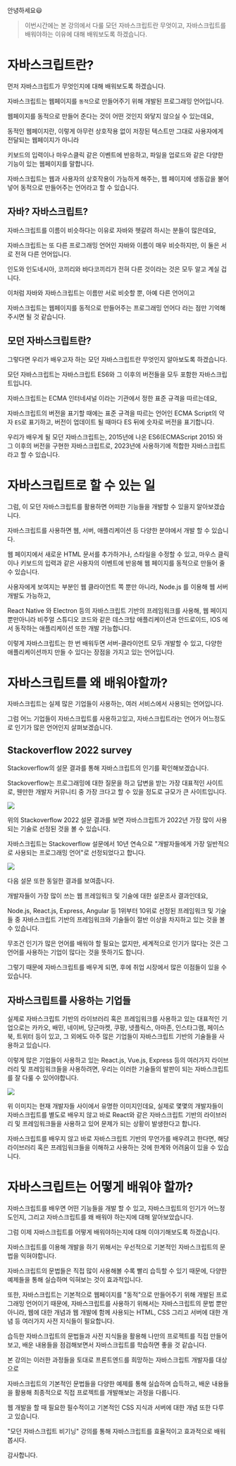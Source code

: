 안녕하세요😃

> 이번시간에는 본 강의에서 다룰 모던 자바스크립트란 무엇이고, 자바스크립트를 배워야하는 이유에 대해 배워보도록 하겠습니다.

# 자바스크립트란?

먼저 자바스크립트가 무엇인지에 대해 배워보도록 하겠습니다.

자바스크립트는 웹페이지를 `동적`으로 만들어주기 위해 개발된 프로그래밍 언어입니다.

웹페이지를 동적으로 만들어 준다는 것이 어떤 것인지 와닿지 않으실 수 있는데요,

동적인 웹페이지란, 이렇게 아무런 상호작용 없이 저장된 텍스트만 그대로 사용자에게 전달되는 웹페이지가 아니라

키보드의 입력이나 마우스클릭 같은 이벤트에 반응하고, 파일을 업로드와 같은 다양한 기능이 있는 웹페이지를 말합니다.

자바스크립트는 웹과 사용자의 상호작용이 가능하게 해주는, 웹 페이지에 생동감을 불어 넣어 동적으로 만들어주는 언어라고 할 수 있습니다.

## 자바? 자바스크립트?

자바스크립트를 이름이 비슷하다는 이유로 자바와 헷갈려 하시는 분들이 많은데요,

자바스크립트는 또 다른 프로그래밍 언어인 자바와 이름이 매우 비슷하지만, 이 둘은 서로 전혀 다른 언어입니다.

인도와 인도네시아, 코끼리와 바다코끼리가 전혀 다른 것이라는 것은 모두 알고 계실 겁니다.

이처럼 자바와 자바스크립트는 이름만 서로 비슷할 뿐, 아예 다른 언어이고

자바스크립트는 웹페이지를 동적으로 만들어주는 프로그래밍 언어다 라는 점만 기억해주시면 될 것 같습니다.

## 모던 자바스크립트란?

그렇다면 우리가 배우고자 하는 모던 자바스크립트란 무엇인지 알아보도록 하겠습니다.

모던 자바스크립트는 자바스크립트 ES6와 그 이후의 버전들을 모두 포함한 자바스크립트입니다.

자바스크립트는 ECMA 인터네셔널 이라는 기관에서 정한 표준 규격을 따르는데요,

자바스크립트의 버전을 표기할 때에는 표준 규격을 따르는 언어인 ECMA Script의 약자 `ES`로 표기하고, 버전이 업데이트 될 때마다 ES 뒤에 숫자로 버전을 표기합니다.

우리가 배우게 될 모던 자바스크립트는, 2015년에 나온 ES6(ECMAScript 2015) 와 그 이후의 버전을 구현한 자바스크립트로, 2023년에 사용하기에 적합한 자바스크립트라고 할 수 있습니다.

# 자바스크립트로 할 수 있는 일

그럼, 이 모던 자바스크립트를 활용하면 어떠한 기능들을 개발할 수 있을지 알아보겠습니다.

자바스크립트를 사용하면 웹, 서버, 애플리케이션 등 다양한 분야에서 개발 할 수 있습니다.

웹 페이지에서 새로운 HTML 문서를 추가하거나, 스타일을 수정할 수 있고, 마우스 클릭이나 키보드의 입력과 같은 사용자의 이벤트에 반응해 웹 페이지를 동적으로 만들어 줄 수 있습니다.

사용자에게 보여지는 부분인 웹 클라이언트 쪽 뿐만 아니라, Node.js 를 이용해 웹 서버 개발도 가능하고,

React Native 와 Electron 등의 자바스크립트 기반의 프레임워크를 사용해, 웹 페이지 뿐만아니라 비주얼 스튜디오 코드와 같은 데스크탑 애플리케이션과 안드로이드, IOS 에서 동작하는 애플리케이션 또한 개발 가능합니다.

이렇게 자바스크립트는 한 번 배워두면 서버-클라이언트 모두 개발할 수 있고, 다양한 애플리케이션까지 만들 수 있다는 장점을 가지고 있는 언어입니다.

# 자바스크립트를 왜 배워야할까?

자바스크립트는 실제 많은 기업들이 사용하는, 여러 서비스에서 사용되는 언어입니다.

그럼 어느 기업들이 자바스크립트를 사용하고있고, 자바스크립트라는 언어가 어느정도로 인기가 많은 언어인지 살펴보겠습니다.

## Stackoverflow 2022 survey

Stackoverflow의 설문 결과를 통해 자바스크립트의 인기를 확인해보겠습니다.

Stackoverflow는 프로그래밍에 대한 질문을 하고 답변을 받는 가장 대표적인 사이트로, 웬만한 개발자 커뮤니티 중 가장 크다고 할 수 있을 정도로 규모가 큰 사이트입니다.

![](https://velog.velcdn.com/images/hbin12212/post/894d8414-9314-42a6-bf03-ea50765d8026/image.png)

위의 Stackoverflow 2022 설문 결과를 보면 자바스크립트가 2022년 가장 많이 사용되는 기술로 선정된 것을 볼 수 있습니다.

자바스크립트는 Stackoverflow 설문에서 10년 연속으로 "개발자들에게 가장 일반적으로 사용되는 프로그래밍 언어"로 선정되었다고 합니다.

![](https://velog.velcdn.com/images/hbin12212/post/7ed4ec77-4694-4fd1-9bc2-c4d9c41c5a32/image.png)

다음 설문 또한 동일한 결과를 보여줍니다.

개발자들이 가장 많이 쓰는 웹 프레임워크 및 기술에 대한 설문조사 결과인데요,

Node.js, React.js, Express, Angular 등 1위부터 10위로 선정된 프레임워크 및 기술 들 중 자바스크립트 기반의 프레임워크와 기술들이 절반 이상을 차지하고 있는 것을 볼 수 있습니다.

무조건 인기가 많은 언어를 배워야 할 필요는 없지만, 세계적으로 인기가 많다는 것은 그 언어를 사용하는 기업이 많다는 것을 뜻하기도 합니다.

그렇기 때문에 자바스크립트를 배우게 되면, 후에 취업 시장에서 많은 이점들이 있을 수 있습니다.

## 자바스크립트를 사용하는 기업들

실제로 자바스크립트 기반의 라이브러리 혹은 프레임워크를 사용하고 있는 대표적인 기업으로는 카카오, 배민, 네이버, 당근마켓, 쿠팡, 넷플릭스, 아마존, 인스타그램, 페이스북, 트위터 등이 있고, 그 외에도 아주 많은 기업들이 자바스크립트 기반의 기술들을 사용하고 있습니다.

이렇게 많은 기업들이 사용하고 있는 React.js, Vue.js, Express 등의 여러가지 라이브러리 및 프레임워크들을 사용하려면, 우리는 이러한 기술들의 발판이 되는 자바스크립트를 잘 다룰 수 있어야합니다.

![](https://velog.velcdn.com/images/hbin12212/post/971f526b-d909-4e4b-9f47-92e196161068/image.png)

위 이미지는 현재 개발자들 사이에서 유명한 이미지인데요, 실제로 몇몇의 개발자들이 자바스크립트를 별도로 배우지 않고 바로 React와 같은 자바스크립트 기반의 라이브러리 및 프레임워크들을 사용하고 있어 문제가 되는 상황이 발생한다고 합니다.

자바스크립트를 배우지 않고 바로 자바스크립트 기반의 무언가를 배우려고 한다면, 해당 라이브러리 혹은 프레임워크들을 이해하고 사용하는 것에 한계와 어려움이 있을 수 있습니다.

# 자바스크립트는 어떻게 배워야 할까?

자바스크립트를 배우면 어떤 기능들을 개발 할 수 있고, 자바스크립트의 인기가 어느정도인지, 그리고 자바스크립트를 왜 배워야 하는지에 대해 알아보았습니다.

그럼 이제 자바스크립트를 어떻게 배워야하는지에 대해 이야기해보도록 하겠습니다.

자바스크립트를 이용해 개발을 하기 위해서는 우선적으로 기본적인 자바스크립트의 문법을 익혀야합니다.

자바스크립트의 문법들은 직접 많이 사용해볼 수록 빨리 습득할 수 있기 때문에, 다양한 예제들을 통해 실습하며 익혀보는 것이 효과적입니다.

또한, 자바스크립트는 기본적으로 웹페이지를 "동적"으로 만들어주기 위해 개발된 프로그래밍 언어이기 때문에,
자바스크립트를 사용하기 위해서는 자바스크립트의 문법 뿐만아니라, 웹에 대한 개념과 웹 개발에 함께 사용되는 HTML, CSS 그리고 서버에 대한 개념 등 여러가지 사전 지식들이 필요합니다.

습득한 자바스크립트의 문법들과 사전 지식들을 활용해 나만의 프로젝트를 직접 만들어 보고, 배운 내용들을 점검해보면서 자바스크립트를 학습하면 좋을 것 같습니다.

본 강의는 이러한 과정들을 토대로 프론트엔드를 희망하는 자바스크립트 개발자를 대상으로

자바스크립트의 기본적인 문법들을 다양한 예제를 통해 실습하며 습득하고, 배운 내용들을 활용해 최종적으로 직접 프로젝트를 개발해보는 과정을 다룹니다.

웹 개발을 할 때 필요한 필수적이고 기본적인 CSS 지식과 서버에 대한 개념 또한 다루고 있습니다.

"모던 자바스크립트 비기닝" 강의를 통해 자바스크립트를 효율적이고 효과적으로 배워봅시다.

감사합니다.
